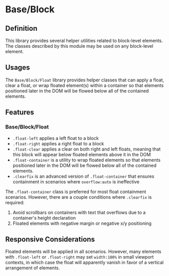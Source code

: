 # Base/Block

## Definition

This library provides several helper utilities related to block-level elements.
The classes described by this module may be used on any block-level element.

## Usages

The `Base/Block/Float` library provides helper classes that can apply a float,
clear a float, or wrap floated element(s) within a container so that elements
positioned later in the DOM will be flowed below all of the contained elements.

## Features

### Base/Block/Float

* `.float-left` applies a left float to a block
* `.float-right` applies a right float to a block
* `.float-clear` applies a clear on both right and left floats, meaning that 
this block will appear below floated elements above it in the DOM
* `.float-container` is a utility to wrap floated elements so that elements 
positioned later in the DOM will be flowed below all of the contained elements.
* `.clearfix` is an advanced version of `.float-container` that ensures 
containment in scenarios where `overflow:auto` is ineffective

The `.float-container` class is preferred for most float containment scenarios.
However, there are a couple conditions where `.clearfix` is required:

1. Avoid scrollbars on containers with text that overflows due to a container's height declaration
2. Floated elements with negative margin or negative x/y positioning

## Responsive Considerations

Floated elements will be applied in all scenarios. However, many elements with
`.float-left` or `.float-right` may set `width:100%` in small viewport contexts,
in which case the float will apparently vanish in favor of a vertical arrangement
of elements.
